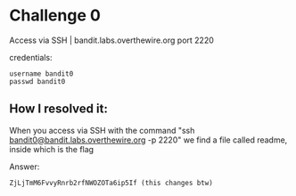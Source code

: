 # Challenge 0

Access via SSH | bandit.labs.overthewire.org port 2220

credentials:

~~~
username bandit0
passwd bandit0
~~~

## How I resolved it:

When you access via SSH with the command "ssh bandit0@bandit.labs.overthewire.org -p 2220"
we find a file called readme, inside which is the flag

Answer:
~~~
ZjLjTmM6FvvyRnrb2rfNWOZOTa6ip5If (this changes btw)
~~~

